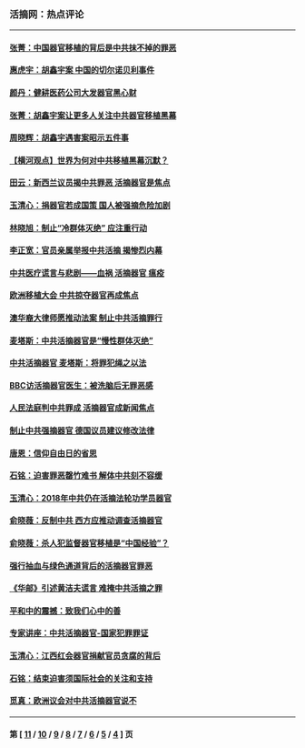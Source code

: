 ### 活摘网：热点评论
---
#### [张菁：中国器官移植的背后是中共抹不掉的罪恶](../../pages/nf5879/n13974977.md?04200430) 
#### [惠虎宇：胡鑫宇案 中国的切尔诺贝利事件](../../pages/nf5879/n13942916.md?04200430) 
#### [颜丹：健耕医药公司大发器官黑心财](../../pages/nf5879/n13940134.md?04200430) 
#### [张菁：胡鑫宇案让更多人关注中共器官移植黑幕](../../pages/nf5879/n13929073.md?04200430) 
#### [周晓辉：胡鑫宇遇害案昭示五件事](../../pages/nf5879/n13921870.md?04200430) 
#### [【横河观点】世界为何对中共移植黑幕沉默？](../../pages/nf5879/n13244249.md?04200430) 
#### [田云：新西兰议员揭中共罪恶 活摘器官是焦点](../../pages/nf5879/n13070629.md?04200430) 
#### [玉清心：捐器官若成国策 国人被强摘危险加剧](../../pages/nf5879/n12802713.md?04200430) 
#### [林晓旭：制止“冷群体灭绝” 应注重行动](../../pages/nf5879/n12779736.md?04200430) 
#### [李正宽：官员亲属举报中共活摘 揭惨烈内幕](../../pages/nf5879/n12684490.md?04200430) 
#### [中共医疗谎言与悲剧——血祸 活摘器官 瘟疫](../../pages/nf5879/n12372103.md?04200430) 
#### [欧洲移植大会 中共掠夺器官再成焦点](../../pages/nf5879/n11538883.md?04200430) 
#### [澳华裔大律师愿推动法案 制止中共活摘罪行](../../pages/nf5879/n11377039.md?04200430) 
#### [麦塔斯：中共活摘器官是“慢性群体灭绝”](../../pages/nf5879/n11350529.md?04200430) 
#### [中共活摘器官 麦塔斯：将罪犯绳之以法](../../pages/nf5879/n11347973.md?04200430) 
#### [BBC访活摘器官医生：被洗脑后无罪恶感](../../pages/nf5879/n11335935.md?04200430) 
#### [人民法庭判中共罪成 活摘器官成新闻焦点](../../pages/nf5879/n11331578.md?04200430) 
#### [制止中共强摘器官 德国议员建议修改法律](../../pages/nf5879/n11249451.md?04200430) 
#### [唐恩：信仰自由日的省思](../../pages/nf5879/n11003525.md?04200430) 
#### [石铭：迫害罪恶罄竹难书  解体中共刻不容缓](../../pages/nf5879/n10942855.md?04200430) 
#### [玉清心：2018年中共仍在活摘法轮功学员器官](../../pages/nf5879/n10914646.md?04200430) 
#### [俞晓薇：反制中共 西方应推动调查活摘器官](../../pages/nf5879/n10794671.md?04200430) 
#### [俞晓薇：杀人犯监督器官移植是“中国经验”？](../../pages/nf5879/n10466427.md?04200430) 
#### [强行抽血与绿色通道背后的活摘器官罪恶](../../pages/nf5879/n10004708.md?04200430) 
#### [《华邮》引述黄洁夫谎言 难掩中共活摘之罪](../../pages/nf5879/n9642309.md?04200430) 
#### [平和中的震撼：致我们心中的善](../../pages/nf5879/n9021123.md?04200430) 
#### [专家讲座：中共活摘器官-国家犯罪罪证](../../pages/nf5879/n8828153.md?04200430) 
#### [玉清心：江西红会器官捐献官员贪腐的背后](../../pages/nf5879/n8522122.md?04200430) 
#### [石铭：结束迫害须国际社会的关注和支持](../../pages/nf5879/n8443497.md?04200430) 
#### [觅真：欧洲议会对中共活摘器官说不](../../pages/nf5879/n8337486.md?04200430) 

---
#### 第 [ [11](./11.md?04200430) / [10](./10.md?04200430) / [9](./9.md?04200430) / [8](./8.md?04200430) / [7](./7.md?04200430) / [6](./6.md?04200430) / [5](./5.md?04200430) / [4](./4.md?04200430) ] 页
